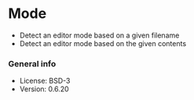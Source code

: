 # Mode

* Detect an editor mode based on a given filename
* Detect an editor mode based on the given contents

### General info

* License: BSD-3
* Version: 0.6.20
